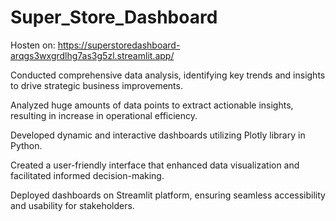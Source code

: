 # Super_Store_Dashboard

Hosten on: https://superstoredashboard-arqgs3wxgrdlhg7as3g5zl.streamlit.app/

Conducted comprehensive data analysis, identifying key trends and insights to drive strategic business improvements.

Analyzed huge amounts of data points to extract actionable insights, resulting in increase in operational efficiency.

Developed dynamic and interactive dashboards utilizing Plotly library in Python.

Created a user-friendly interface that enhanced data visualization and facilitated informed decision-making.

Deployed dashboards on Streamlit platform, ensuring seamless accessibility and usability for stakeholders.
